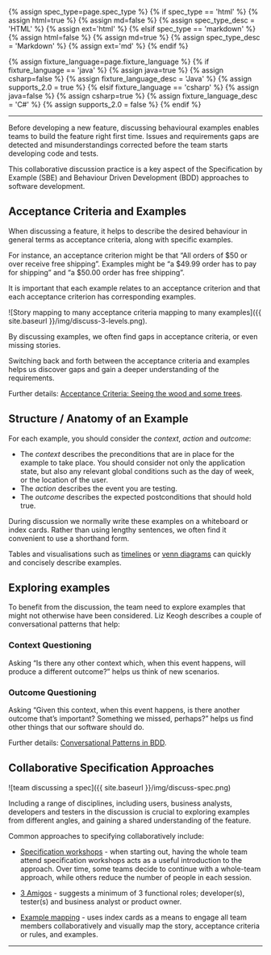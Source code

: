 {% assign spec_type=page.spec_type %}
{% if spec_type == 'html' %}
{% assign html=true %}
{% assign md=false  %}
{% assign spec_type_desc = 'HTML' %}
{% assign ext='html' %}
{% elsif spec_type == 'markdown' %}
{% assign html=false %}
{% assign md=true    %}
{% assign spec_type_desc = 'Markdown' %}
{% assign ext='md'    %}
{% endif %}

{% assign fixture_language=page.fixture_language %}
{% if fixture_language == 'java' %}
{% assign java=true %}
{% assign csharp=false  %}
{% assign fixture_language_desc = 'Java' %}
{% assign supports_2.0 = true %}
{% elsif fixture_language == 'csharp' %}
{% assign java=false %}
{% assign csharp=true %}
{% assign fixture_language_desc = 'C#' %}
{% assign supports_2.0 = false %}
{% endif %}

----
Before developing a new feature, discussing behavioural examples enables teams to build the feature right first time. Issues and requirements gaps are detected and misunderstandings corrected before the team starts developing code and tests.

This collaborative discussion practice is a key aspect of the Specification by Example (SBE) and Behaviour Driven Development (BDD) approaches to software development.

## Acceptance Criteria and Examples
When discussing a feature, it helps to describe the desired behaviour in general terms as acceptance criteria, along with specific examples.

For instance, an acceptance criterion might be that “All orders of $50 or over receive free shipping”. Examples might be “a $49.99 order has to pay for shipping” and “a $50.00 order has free shipping”.

It is important that each example relates to an acceptance criterion and that each acceptance criterion has corresponding examples.

![Story mapping to many acceptance criteria mapping to many examples]({{ site.baseurl }}/img/discuss-3-levels.png).

By discussing examples, we often find gaps in acceptance criteria, or even missing stories. 

Switching back and forth between the acceptance criteria and examples helps us discover gaps and gain a deeper understanding of the requirements.

Further details: [Acceptance Criteria: Seeing the wood and some trees](http://assurity.co.nz/community/big-thoughts/acceptance-criteria-part-1-seeing-the-wood-and-some-trees/).

## Structure / Anatomy of an Example

For each example, you should consider the _context_, _action_ and _outcome_:

- The _context_ describes the preconditions that are in place for the example to take place. You should consider not only the application state, but also any relevant global conditions such as the day of week, or the location of the user.
- The _action_ describes the event you are testing.
- The _outcome_ describes the expected postconditions that should hold true.

During discussion we normally write these examples on a whiteboard or index cards. Rather than using lengthy sentences, we often find it convenient to use a shorthand form. 

Tables and visualisations such as [timelines](http://katrinatester.blogspot.co.nz/2014/11/visual-test-ideas.html) or [venn diagrams](http://assurity.co.nz/community/big-thoughts/visual-specification-by-example/) can quickly and concisely describe examples.

## Exploring examples

To benefit from the discussion, the team need to explore examples that might not otherwise have been considered. Liz Keogh describes a couple of conversational patterns that help:

### Context Questioning

Asking “Is there any other context which, when this event happens, will produce a different outcome?” helps us think of new scenarios.

### Outcome Questioning

Asking “Given this context, when this event happens, is there another outcome that’s important? Something we missed, perhaps?” helps us find other things that our software should do.

Further details: [Conversational Patterns in BDD](http://lizkeogh.com/2011/09/22/conversational-patterns-in-bdd/).


## Collaborative Specification Approaches

![team discussing a spec]({{ site.baseurl }}/img/discuss-spec.png)

Including a range of disciplines, including users, business analysts, developers and testers in the discussion is crucial to exploring examples from different angles, and gaining a shared understanding of the feature.

Common approaches to specifying collaboratively include:

* [Specification workshops](https://gojko.net/2008/11/12/specification-workshops-an-agile-way-to-get-better-requirements/) - when starting out, having the whole team attend specification workshops acts as a useful introduction to the approach. Over time, some teams decide to continue with a whole-team approach, while others reduce the number of people in each session.

* [3 Amigos](http://www.velocitypartners.net/blog/2014/02/11/the-3-amigos-in-agile-teams/) - suggests a minimum of 3 functional roles; developer(s), tester(s) and business analyst or product owner.

* [Example mapping](https://cucumber.io/blog/2015/12/08/example-mapping-introduction) - uses index cards as a means to engage all team members collaboratively and visually map the story, acceptance criteria or rules, and examples.

----
